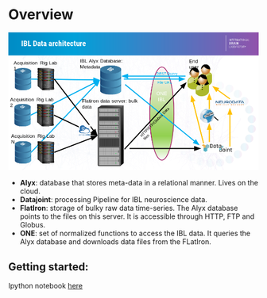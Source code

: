 # Overview
![Alyx data structure](./_static/IBL_data.png)

-   **Alyx**: database that stores meta-data in a relational manner. Lives on the cloud.
-   **Datajoint**: processing Pipeline for IBL neuroscience data.
-   **FlatIron**: storage of bulky raw data time-series. The Alyx database points to the files on this server. It is accessible through HTTP, FTP and Globus.
-   **ONE**: set of normalized functions to access the IBL data. It queries the Alyx database and downloads data files from the FLatIron.

## Getting started:
Ipython notebook  [here](./_static/one_demo.html)